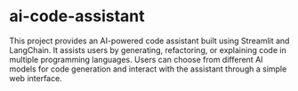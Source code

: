 # ai-code-assistant
This project provides an AI-powered code assistant built using Streamlit and LangChain. It assists users by generating, refactoring, or explaining code in multiple programming languages. Users can choose from different AI models for code generation and interact with the assistant through a simple web interface.
